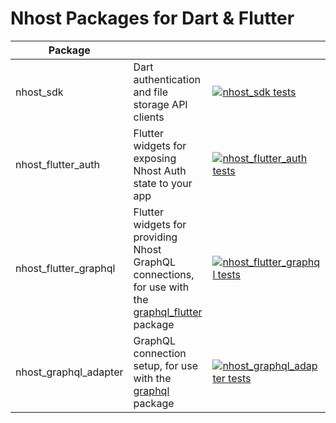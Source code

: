 # Nhost Packages for Dart & Flutter

| Package               |                                                                                                                          |                                                                                                                                                                                                                          |
|-----------------------|--------------------------------------------------------------------------------------------------------------------------|--------------------------------------------------------------------------------------------------------------------------------------------------------------------------------------------------------------------------|
| nhost_sdk             | Dart authentication and file storage API clients                                                                              | [![nhost_sdk tests](https://github.com/nhost/nhost-dart/actions/workflows/test.nhost_sdk.yaml/badge.svg)](https://github.com/nhost/nhost-dart/actions/workflows/test.nhost_sdk.yaml)                                     |
| nhost_flutter_auth    | Flutter widgets for exposing Nhost Auth state to your app                                                                | [![nhost_flutter_auth tests](https://github.com/nhost/nhost-dart/actions/workflows/test.nhost_flutter_auth.yaml/badge.svg)](https://github.com/nhost/nhost-dart/actions/workflows/test.nhost_flutter_auth.yaml)          |
| nhost_flutter_graphql | Flutter widgets for providing Nhost GraphQL connections, for use with the [graphql_flutter](https://pub.dev/packages/graphql_flutter) package | [![nhost_flutter_graphql tests](https://github.com/nhost/nhost-dart/actions/workflows/test.nhost_flutter_graphql.yaml/badge.svg)](https://github.com/nhost/nhost-dart/actions/workflows/test.nhost_flutter_graphql.yaml) |
| nhost_graphql_adapter | GraphQL connection setup, for use with the [graphql](https://pub.dev/packages/graphql) package                           | [![nhost_graphql_adapter tests](https://github.com/nhost/nhost-dart/actions/workflows/test.nhost_graphql_adapter.yaml/badge.svg)](https://github.com/nhost/nhost-dart/actions/workflows/test.nhost_graphql_adapter.yaml) |
